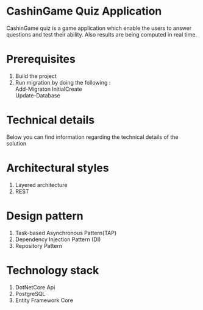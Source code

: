 # CashinGame Quiz Application

CashinGame quiz is a game application which enable the users to answer questions and test their ability. 
Also results are being computed in real time.

# Prerequisites
 1. Build the project
 2. Run migration by doing the following :  
     Add-Migraton InitialCreate  
		 Update-Database
     
# Technical details
Below you can find information regarding the technical details of the solution

# Architectural styles
1. Layered architecture 
2. REST

# Design pattern
1. Task-based Asynchronous Pattern(TAP) 
2. Dependency Injection Pattern (DI) 
3. Repository Pattern

# Technology stack
1. DotNetCore Api 
2. PostgreSQL 
3. Entity Framework Core
